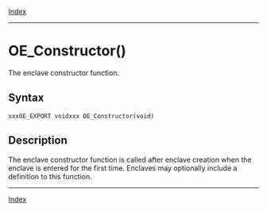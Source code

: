 [Index](index.md)

---
# OE_Constructor()

The enclave constructor function.

## Syntax

    xxxOE_EXPORT voidxxx OE_Constructor(void)
## Description 

The enclave constructor function is called after enclave creation when the enclave is entered for the first time. Enclaves may optionally include a definition to this function.

---
[Index](index.md)

